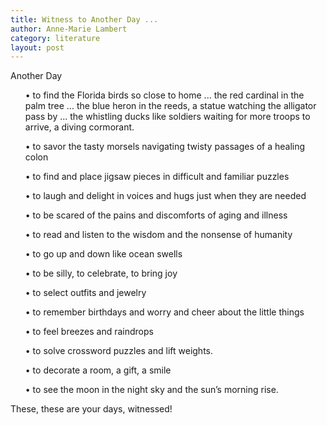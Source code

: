 ```yaml
---
title: Witness to Another Day ...
author: Anne-Marie Lambert
category: literature
layout: post
---
```


Another Day
<ul> &bull; to find the Florida birds so close to home ... the red cardinal in the palm tree ... the blue heron in the reeds, a statue watching the alligator pass by ... the whistling ducks like soldiers waiting for more troops to arrive, a diving cormorant.</ul> 

<ul> &bull; to savor the tasty morsels navigating twisty passages of a healing colon</ul> 

<ul> &bull; to find and place jigsaw pieces in difficult and familiar puzzles</ul> 

<ul> &bull; to laugh and delight in voices and hugs just when they are needed</ul> 

<ul> &bull; to be scared of the pains and discomforts of aging and illness</ul> 

<ul> &bull; to read and listen to the wisdom and the nonsense of humanity</ul> 

<ul> &bull; to go up and down like ocean swells</ul> 

<ul> &bull; to be silly, to celebrate, to bring joy</ul> 

<ul> &bull; to select outfits and jewelry</ul> 

<ul> &bull; to remember birthdays and worry and cheer about the little things</ul> 

<ul> &bull; to feel breezes and raindrops</ul> 

<ul> &bull; to solve crossword puzzles and lift weights.</ul> 

<ul> &bull; to decorate a room, a gift, a smile</ul> 

<ul> &bull; to see the moon in the night sky and the sun’s morning rise.</ul> 
These, these are your days, witnessed!
